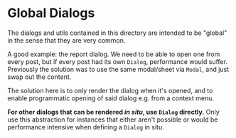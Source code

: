 # Global Dialogs

The dialogs and utils contained in this directory are intended to be "global" in
the sense that they are very common.

A good example: the report dialog. We need to be able to open one from every
post, but if every post had its own `Dialog`, performance would suffer.
Previously the solution was to use the same modal/sheet via `Modal`, and just
swap out the content.

The solution here is to only render the dialog when it's opened, and to enable
programmatic opening of said dialog e.g. from a context menu.

**For other dialogs that can be rendered _in situ_, use `Dialog` directly.**
Only use this abstraction for instances that either aren't possible or would be
performance intensive when defining a `Dialog` in situ.

